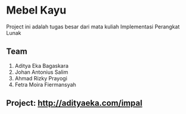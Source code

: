 Mebel Kayu
==========

Project ini adalah tugas besar dari mata kuliah Implementasi Perangkat Lunak

Team
----
1. Aditya Eka Bagaskara
2. Johan Antonius Salim
3. Ahmad Rizky Prayogi
4. Fetra Moira Fiermansyah

Project: http://adityaeka.com/impal
----------------------------------
